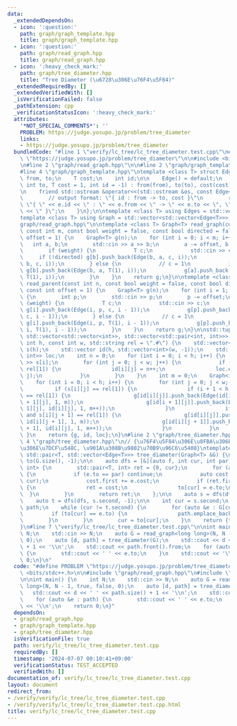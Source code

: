 ```yaml
---
data:
  _extendedDependsOn:
  - icon: ':question:'
    path: graph/graph_template.hpp
    title: graph/graph_template.hpp
  - icon: ':question:'
    path: graph/read_graph.hpp
    title: graph/read_graph.hpp
  - icon: ':heavy_check_mark:'
    path: graph/tree_diameter.hpp
    title: "Tree Diameter (\u6728\u306E\u76F4\u5F84)"
  _extendedRequiredBy: []
  _extendedVerifiedWith: []
  _isVerificationFailed: false
  _pathExtension: cpp
  _verificationStatusIcon: ':heavy_check_mark:'
  attributes:
    '*NOT_SPECIAL_COMMENTS*': ''
    PROBLEM: https://judge.yosupo.jp/problem/tree_diameter
    links:
    - https://judge.yosupo.jp/problem/tree_diameter
  bundledCode: "#line 1 \"verify/lc_tree/lc_tree_diameter.test.cpp\"\n#define PROBLEM\
    \ \"https://judge.yosupo.jp/problem/tree_diameter\"\n\n#include <bits/stdc++.h>\n\
    \n#line 2 \"graph/read_graph.hpp\"\n\n#line 2 \"graph/graph_template.hpp\"\n\n\
    #line 4 \"graph/graph_template.hpp\"\ntemplate <class T> struct Edge {\n    int\
    \ from, to;\n    T cost;\n    int id;\n\n    Edge() = default;\n    Edge(int from,\
    \ int to, T cost = 1, int id = -1) : from(from), to(to), cost(cost), id(id) {}\n\
    \n    friend std::ostream &operator<<(std::ostream &os, const Edge<T> &e) {\n\
    \        // output format: \"{ id : from -> to, cost }\"\n        return os <<\
    \ \"{ \" << e.id << \" : \" << e.from << \" -> \" << e.to << \", \" << e.cost\
    \ << \" }\";\n    }\n};\n\ntemplate <class T> using Edges = std::vector<Edge<T>>;\n\
    template <class T> using Graph = std::vector<std::vector<Edge<T>>>;\n#line 4 \"\
    graph/read_graph.hpp\"\n\ntemplate <class T> Graph<T> read_graph(const int n,\
    \ const int m, const bool weight = false, const bool directed = false, const int\
    \ offset = 1) {\n    Graph<T> g(n);\n    for (int i = 0; i < m; i++) {\n     \
    \   int a, b;\n        std::cin >> a >> b;\n        a -= offset, b -= offset;\n\
    \        if (weight) {\n            T c;\n            std::cin >> c;\n       \
    \     if (!directed) g[b].push_back(Edge(b, a, c, i));\n            g[a].push_back(Edge(a,\
    \ b, c, i));\n        } else {\n            // c = 1\n            if (!directed)\
    \ g[b].push_back(Edge(b, a, T(1), i));\n            g[a].push_back(Edge(a, b,\
    \ T(1), i));\n        }\n    }\n    return g;\n}\n\ntemplate <class T> Graph<T>\
    \ read_parent(const int n, const bool weight = false, const bool directed = false,\
    \ const int offset = 1) {\n    Graph<T> g(n);\n    for (int i = 1; i < n; i++)\
    \ {\n        int p;\n        std::cin >> p;\n        p -= offset;\n        if\
    \ (weight) {\n            T c;\n            std::cin >> c;\n            if (!directed)\
    \ g[i].push_back(Edge(i, p, c, i - 1));\n            g[p].push_back(Edge(p, i,\
    \ c, i - 1));\n        } else {\n            // c = 1\n            if (!directed)\
    \ g[i].push_back(Edge(i, p, T(1), i - 1));\n            g[p].push_back(Edge(p,\
    \ i, T(1), i - 1));\n        }\n    }\n    return g;\n}\n\nstd::tuple<Graph<int>,\
    \ std::vector<std::vector<int>>, std::vector<std::pair<int, int>>> read_grid(const\
    \ int h, const int w, std::string rel = \".#\") {\n    std::vector<std::string>\
    \ s(h);\n    std::vector id(h, std::vector<int>(w, -1));\n    std::vector<std::pair<int,\
    \ int>> loc;\n    int n = 0;\n    for (int i = 0; i < h; i++) {\n        std::cin\
    \ >> s[i];\n        for (int j = 0; j < w; j++) {\n            if (s[i][j] ==\
    \ rel[1]) {\n                id[i][j] = n++;\n                loc.emplace_back(i,\
    \ j);\n            }\n        }\n    }\n    int m = 0;\n    Graph<int> g(n);\n\
    \    for (int i = 0; i < h; i++) {\n        for (int j = 0; j < w; j++) {\n  \
    \          if (s[i][j] == rel[1]) {\n                if (i + 1 < h and s[i + 1][j]\
    \ == rel[1]) {\n                    g[id[i][j]].push_back(Edge(id[i][j], id[i\
    \ + 1][j], 1, m));\n                    g[id[i + 1][j]].push_back(Edge(id[i +\
    \ 1][j], id[i][j], 1, m++));\n                }\n                if (j + 1 < w\
    \ and s[i][j + 1] == rel[1]) {\n                    g[id[i][j]].push_back(Edge(id[i][j],\
    \ id[i][j + 1], 1, m));\n                    g[id[i][j + 1]].push_back(Edge(id[i][j\
    \ + 1], id[i][j], 1, m++));\n                }\n            }\n        }\n   \
    \ }\n    return {g, id, loc};\n}\n#line 2 \"graph/tree_diameter.hpp\"\n\n#line\
    \ 4 \"graph/tree_diameter.hpp\"\n// {\u76F4\u5F84\u306E\u8FBA\u306E\u91CD\u307F\
    \u306E\u7DCF\u548C, \u901A\u308B\u9802\u70B9\u96C6\u5408}\ntemplate <class T>\
    \ std::pair<T, std::vector<Edge<T>>> tree_diameter(Graph<T> &G) {\n    std::vector<int>\
    \ to(G.size(), -1);\n\n    auto dfs = [&](auto f, int cur, int par) -> std::pair<T,\
    \ int> {\n        std::pair<T, int> ret = {0, cur};\n        for (auto &e : G[cur])\
    \ {\n            if (e.to == par) continue;\n            auto cost = f(f, e.to,\
    \ cur);\n            cost.first += e.cost;\n            if (ret.first < cost.first)\
    \ {\n                ret = cost;\n                to[cur] = e.to;\n          \
    \  }\n        }\n        return ret;\n    };\n\n    auto s = dfs(dfs, 0, -1);\n\
    \    auto t = dfs(dfs, s.second, -1);\n\n    int cur = s.second;\n    std::vector<Edge<T>>\
    \ path;\n    while (cur != t.second) {\n        for (auto &e : G[cur]) {\n   \
    \         if (to[cur] == e.to) {\n                path.emplace_back(e);\n    \
    \        }\n        }\n        cur = to[cur];\n    }\n    return {t.first, path};\n\
    }\n#line 7 \"verify/lc_tree/lc_tree_diameter.test.cpp\"\n\nint main() {\n    int\
    \ N;\n    std::cin >> N;\n    auto G = read_graph<long long>(N, N - 1, true, false,\
    \ 0);\n    auto [d, path] = tree_diameter(G);\n    std::cout << d << ' ' << path.size()\
    \ + 1 << '\\n';\n    std::cout << path.front().from;\n    for (auto &e : path)\
    \ {\n        std::cout << ' ' << e.to;\n    }\n    std::cout << '\\n';\n    return\
    \ 0;\n}\n"
  code: "#define PROBLEM \"https://judge.yosupo.jp/problem/tree_diameter\"\n\n#include\
    \ <bits/stdc++.h>\n\n#include \"graph/read_graph.hpp\"\n#include \"graph/tree_diameter.hpp\"\
    \n\nint main() {\n    int N;\n    std::cin >> N;\n    auto G = read_graph<long\
    \ long>(N, N - 1, true, false, 0);\n    auto [d, path] = tree_diameter(G);\n \
    \   std::cout << d << ' ' << path.size() + 1 << '\\n';\n    std::cout << path.front().from;\n\
    \    for (auto &e : path) {\n        std::cout << ' ' << e.to;\n    }\n    std::cout\
    \ << '\\n';\n    return 0;\n}"
  dependsOn:
  - graph/read_graph.hpp
  - graph/graph_template.hpp
  - graph/tree_diameter.hpp
  isVerificationFile: true
  path: verify/lc_tree/lc_tree_diameter.test.cpp
  requiredBy: []
  timestamp: '2024-07-07 00:10:41+09:00'
  verificationStatus: TEST_ACCEPTED
  verifiedWith: []
documentation_of: verify/lc_tree/lc_tree_diameter.test.cpp
layout: document
redirect_from:
- /verify/verify/lc_tree/lc_tree_diameter.test.cpp
- /verify/verify/lc_tree/lc_tree_diameter.test.cpp.html
title: verify/lc_tree/lc_tree_diameter.test.cpp
---
```

